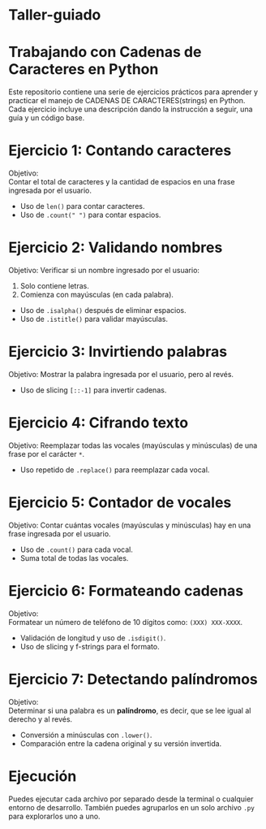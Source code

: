 # Taller-guiado

# Trabajando con Cadenas de Caracteres en Python

Este repositorio contiene una serie de ejercicios prácticos para aprender y practicar el manejo de CADENAS DE CARACTERES(strings) en Python. Cada ejercicio incluye una descripción dando la instrucción a seguir, una guía y un código base.


# Ejercicio 1: Contando caracteres
Objetivo:  
Contar el total de caracteres y la cantidad de espacios en una frase ingresada por el usuario.

- Uso de `len()` para contar caracteres.
- Uso de `.count(" ")` para contar espacios.

# Ejercicio 2: Validando nombres
Objetivo: 
Verificar si un nombre ingresado por el usuario:

1. Solo contiene letras.
2. Comienza con mayúsculas (en cada palabra).

- Uso de `.isalpha()` después de eliminar espacios.
- Uso de `.istitle()` para validar mayúsculas.

# Ejercicio 3: Invirtiendo palabras
Objetivo: 
Mostrar la palabra ingresada por el usuario, pero al revés.

- Uso de slicing `[::-1]` para invertir cadenas.

# Ejercicio 4: Cifrando texto
Objetivo: 
Reemplazar todas las vocales (mayúsculas y minúsculas) de una frase por el carácter `*`.

- Uso repetido de `.replace()` para reemplazar cada vocal.

# Ejercicio 5: Contador de vocales
Objetivo: 
Contar cuántas vocales (mayúsculas y minúsculas) hay en una frase ingresada por el usuario.

- Uso de `.count()` para cada vocal.
- Suma total de todas las vocales.

# Ejercicio 6: Formateando cadenas
Objetivo:  
Formatear un número de teléfono de 10 dígitos como: `(XXX) XXX-XXXX`.

- Validación de longitud y uso de `.isdigit()`.
- Uso de slicing y f-strings para el formato.

# Ejercicio 7: Detectando palíndromos
Objetivo:  
Determinar si una palabra es un **palíndromo**, es decir, que se lee igual al derecho y al revés.

- Conversión a minúsculas con `.lower()`.
- Comparación entre la cadena original y su versión invertida.

# Ejecución

Puedes ejecutar cada archivo por separado desde la terminal o cualquier entorno de desarrollo. También puedes agruparlos en un solo archivo `.py` para explorarlos uno a uno.

